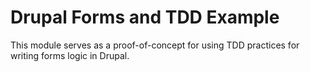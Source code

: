 Drupal Forms and TDD Example
============================

This module serves as a proof-of-concept for using TDD practices for writing forms logic in Drupal.
